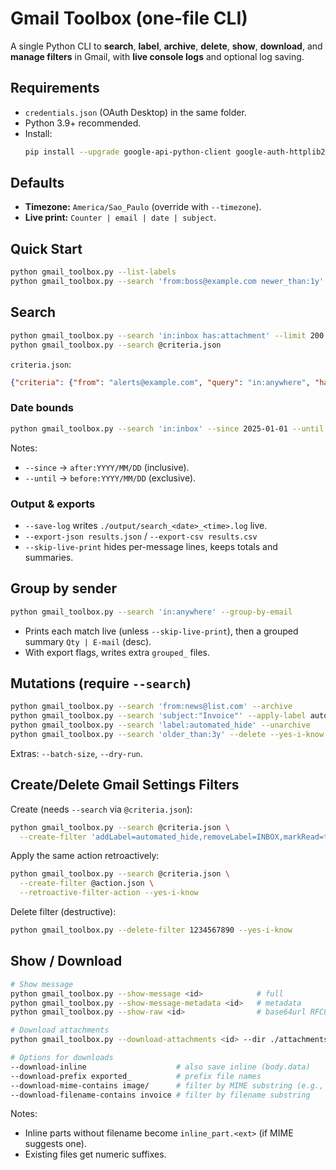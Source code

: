
# Gmail Toolbox (one-file CLI)

A single Python CLI to **search**, **label**, **archive**, **delete**, **show**, **download**, and **manage filters** in Gmail, with **live console logs** and optional log saving.

## Requirements
- `credentials.json` (OAuth Desktop) in the same folder.
- Python 3.9+ recommended.
- Install:
  ```bash
  pip install --upgrade google-api-python-client google-auth-httplib2 google-auth-oauthlib
  ```

## Defaults
- **Timezone:** `America/Sao_Paulo` (override with `--timezone`).
- **Live print:** `Counter | email | date | subject`.

## Quick Start
```bash
python gmail_toolbox.py --list-labels
python gmail_toolbox.py --search 'from:boss@example.com newer_than:1y' --save-log
```

## Search
```bash
python gmail_toolbox.py --search 'in:inbox has:attachment' --limit 200
python gmail_toolbox.py --search @criteria.json
```
`criteria.json`:
```json
{"criteria": {"from": "alerts@example.com", "query": "in:anywhere", "hasAttachment": false}}
```

### Date bounds
```bash
python gmail_toolbox.py --search 'in:inbox' --since 2025-01-01 --until 2025-03-01
```
Notes:
- `--since` → `after:YYYY/MM/DD` (inclusive).
- `--until` → `before:YYYY/MM/DD` (exclusive).

### Output & exports
- `--save-log` writes `./output/search_<date>_<time>.log` live.
- `--export-json results.json` / `--export-csv results.csv`
- `--skip-live-print` hides per-message lines, keeps totals and summaries.

## Group by sender
```bash
python gmail_toolbox.py --search 'in:anywhere' --group-by-email
```
- Prints each match live (unless `--skip-live-print`), then a grouped summary `Qty | E-mail` (desc).
- With export flags, writes extra `grouped_` files.

## Mutations (require `--search`)
```bash
python gmail_toolbox.py --search 'from:news@list.com' --archive
python gmail_toolbox.py --search 'subject:"Invoice"' --apply-label automated_hide
python gmail_toolbox.py --search 'label:automated_hide' --unarchive
python gmail_toolbox.py --search 'older_than:3y' --delete --yes-i-know     # destructive
```
Extras: `--batch-size`, `--dry-run`.

## Create/Delete Gmail Settings Filters
Create (needs `--search` via `@criteria.json`):
```bash
python gmail_toolbox.py --search @criteria.json \
  --create-filter 'addLabel=automated_hide,removeLabel=INBOX,markRead=true'
```
Apply the same action retroactively:
```bash
python gmail_toolbox.py --search @criteria.json \
  --create-filter @action.json \
  --retroactive-filter-action --yes-i-know
```
Delete filter (destructive):
```bash
python gmail_toolbox.py --delete-filter 1234567890 --yes-i-know
```

## Show / Download
```bash
# Show message
python gmail_toolbox.py --show-message <id>            # full
python gmail_toolbox.py --show-message-metadata <id>   # metadata
python gmail_toolbox.py --show-raw <id>                # base64url RFC822

# Download attachments
python gmail_toolbox.py --download-attachments <id> --dir ./attachments

# Options for downloads
--download-inline                    # also save inline (body.data)
--download-prefix exported_          # prefix file names
--download-mime-contains image/      # filter by MIME substring (e.g., image/, pdf)
--download-filename-contains invoice # filter by filename substring
```

Notes:
- Inline parts without filename become `inline_part.<ext>` (if MIME suggests one).
- Existing files get numeric suffixes.
